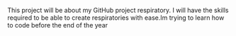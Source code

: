 This project will be about my GitHub project respiratory. 
I will have the skills required to be able to create respiratories with ease.Im trying to learn how to code before the end of the year

